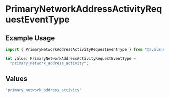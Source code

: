 # PrimaryNetworkAddressActivityRequestEventType

## Example Usage

```typescript
import { PrimaryNetworkAddressActivityRequestEventType } from "@avalanche-sdk/chainkit/models/components";

let value: PrimaryNetworkAddressActivityRequestEventType =
  "primary_network_address_activity";
```

## Values

```typescript
"primary_network_address_activity"
```